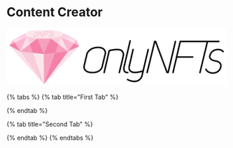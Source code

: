 # Content Creator

![](../../.gitbook/assets/onfts_diamond_logo-2-.png)

{% tabs %}
{% tab title="First Tab" %}

{% endtab %}

{% tab title="Second Tab" %}

{% endtab %}
{% endtabs %}



